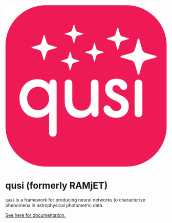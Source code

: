 ![ramjet_engine](docs/qusi_logo.png)

# qusi (formerly RAMjET)

`qusi` is a framework for producing neural networks to characterize phenomena in astrophysical photometric data.

[See here for documentation.](https://qusi.readthedocs.io/en/latest/)
